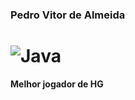 ### Pedro Vitor de Almeida
# ![Java](https://img.shields.io/badge/-Java-05122A?style=flat&logo=java)&nbsp;
   
 **Melhor jogador de HG**
 


<!--
**Pedro0820/Pedro0820** is a ✨ _special_ ✨ repository because its `README.md` (this file) appears on your GitHub profile.

Here are some ideas to get you started:

- 🔭 I’m currently working on ...
- 🌱 I’m currently learning ...
- 👯 I’m looking to collaborate on ...
- 🤔 I’m looking for help with ...
- 💬 Ask me about ...
- 📫 How to reach me: ...
- 😄 Pronouns: ...
- ⚡ Fun fact: ...
-->
